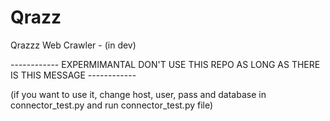 # Qrazz
Qrazzz Web Crawler - (in dev)



------------ EXPERMIMANTAL DON'T USE THIS REPO AS LONG AS THERE IS THIS MESSAGE ------------


(if you want to use it, change host, user, pass and database in connector_test.py and run connector_test.py file)
